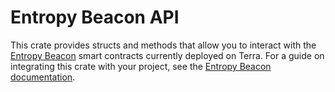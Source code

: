 # Entropy Beacon API
This crate provides structs and methods that allow you to interact with the [Entropy Beacon](https://entropiclabs.io/beacon/) smart contracts currently deployed on Terra. For a guide on integrating this crate with your project, see the [Entropy Beacon documentation](https://entropiclabs.io/beacon/docs/).